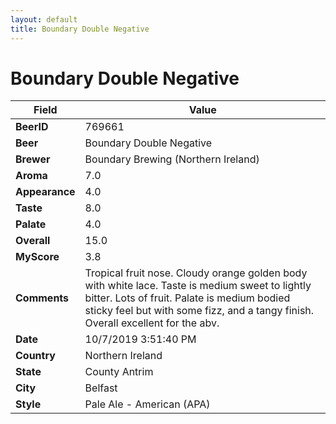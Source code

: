 ```yaml
---
layout: default
title: Boundary Double Negative
---
```


# Boundary Double Negative

| Field         | Value     |
|---------------|-----------|
| **BeerID** | 769661 |
| **Beer** | Boundary Double Negative |
| **Brewer** | Boundary Brewing (Northern Ireland) |
| **Aroma** | 7.0 |
| **Appearance** | 4.0 |
| **Taste** | 8.0 |
| **Palate** | 4.0 |
| **Overall** | 15.0 |
| **MyScore** | 3.8 |
| **Comments** | Tropical fruit nose. Cloudy orange golden body with white lace. Taste is medium sweet to lightly bitter. Lots of fruit. Palate is medium bodied sticky feel but with some fizz, and a tangy finish. Overall excellent for the abv. |
| **Date** | 10/7/2019 3:51:40 PM |
| **Country** | Northern Ireland |
| **State** | County Antrim |
| **City** | Belfast |
| **Style** | Pale Ale - American (APA) |
